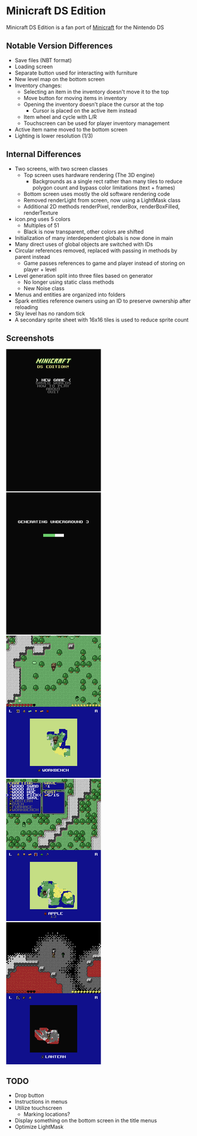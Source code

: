 # Minicraft DS Edition

Minicraft DS Edition is a fan port of [Minicraft](http://ludumdare.com/compo/ludum-dare-22/?action=preview&uid=398) for the Nintendo DS

## Notable Version Differences

- Save files (NBT format)
- Loading screen
- Separate button used for interacting with furniture
- New level map on the bottom screen
- Inventory changes:
  - Selecting an item in the inventory doesn't move it to the top
  - Move button for moving items in inventory
  - Opening the inventory doesn't place the cursor at the top
    - Cursor is placed on the active item instead
  - Item wheel and cycle with L/R
  - Touchscreen can be used for player inventory management
- Active item name moved to the bottom screen
- Lighting is lower resolution (1/3)

## Internal Differences

- Two screens, with two screen classes
  - Top screen uses hardware rendering (The 3D engine)
    - Backgrounds as a single rect rather than many tiles to reduce polygon count and bypass color limitations (text + frames)
  - Bottom screen uses mostly the old software rendering code
  - Removed renderLight from screen, now using a LightMask class
  - Additional 2D methods renderPixel, renderBox, renderBoxFilled, renderTexture
- icon.png uses 5 colors
  - Multiples of 51
  - Black is now transparent, other colors are shifted
- Initialization of many interdependent globals is now done in main
- Many direct uses of global objects are switched with IDs
- Circular references removed, replaced with passing in methods by parent instead
  - Game passes references to game and player instead of storing on player + level
- Level generation split into three files based on generator
  - No longer using static class methods
  - New Noise class
- Menus and entities are organized into folders
- Spark entities reference owners using an ID to preserve ownership after reloading
- Sky level has no random tick
- A secondary sprite sheet with 16x16 tiles is used to reduce sprite count

## Screenshots

![Title Screen](screenshots/title-screen.png)
![Loading Screen](screenshots/loading-screen.png)
![Overworld](screenshots/overworld.png)
![Crafting](screenshots/crafting.png)
![Underground 3](screenshots/underground-3.png)

## TODO

- Drop button
- Instructions in menus
- Utilize touchscreen
  - Marking locations?
- Display something on the bottom screen in the title menus
- Optimize LightMask
